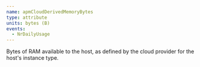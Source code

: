 ```yaml
---
name: apmCloudDerivedMemoryBytes
type: attribute
units: bytes (B)
events:
  - NrDailyUsage
---
```


Bytes of RAM available to the host, as defined by the cloud provider for the host's instance type.